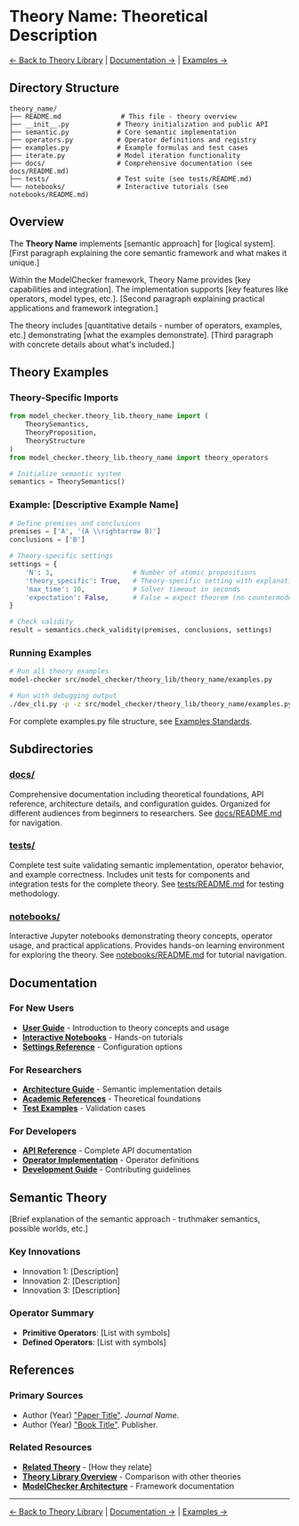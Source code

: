 # Theory Name: Theoretical Description

[← Back to Theory Library](../README.md) | [Documentation →](docs/README.md) | [Examples →](examples.py)

## Directory Structure

```
theory_name/
├── README.md               # This file - theory overview
├── __init__.py            # Theory initialization and public API
├── semantic.py            # Core semantic implementation
├── operators.py           # Operator definitions and registry
├── examples.py            # Example formulas and test cases
├── iterate.py             # Model iteration functionality
├── docs/                  # Comprehensive documentation (see docs/README.md)
├── tests/                 # Test suite (see tests/README.md)
└── notebooks/             # Interactive tutorials (see notebooks/README.md)
```

## Overview

The **Theory Name** implements [semantic approach] for [logical system]. [First paragraph explaining the core semantic framework and what makes it unique.]

Within the ModelChecker framework, Theory Name provides [key capabilities and integration]. The implementation supports [key features like operators, model types, etc.]. [Second paragraph explaining practical applications and framework integration.]

The theory includes [quantitative details - number of operators, examples, etc.] demonstrating [what the examples demonstrate]. [Third paragraph with concrete details about what's included.]

## Theory Examples

### Theory-Specific Imports

```python
from model_checker.theory_lib.theory_name import (
    TheorySemantics, 
    TheoryProposition, 
    TheoryStructure
)
from model_checker.theory_lib.theory_name import theory_operators

# Initialize semantic system
semantics = TheorySemantics()
```

### Example: [Descriptive Example Name]

```python
# Define premises and conclusions
premises = ['A', '(A \\rightarrow B)']
conclusions = ['B']

# Theory-specific settings
settings = {
    'N': 3,                    # Number of atomic propositions
    'theory_specific': True,   # Theory-specific setting with explanation
    'max_time': 10,            # Solver timeout in seconds
    'expectation': False,      # False = expect theorem (no countermodel)
}

# Check validity
result = semantics.check_validity(premises, conclusions, settings)
```

### Running Examples

```bash
# Run all theory examples
model-checker src/model_checker/theory_lib/theory_name/examples.py

# Run with debugging output
./dev_cli.py -p -z src/model_checker/theory_lib/theory_name/examples.py
```

For complete examples.py file structure, see [Examples Standards](../../maintenance/EXAMPLES_STRUCTURE.md).

## Subdirectories

### [docs/](docs/)
Comprehensive documentation including theoretical foundations, API reference, architecture details, and configuration guides. Organized for different audiences from beginners to researchers. See [docs/README.md](docs/README.md) for navigation.

### [tests/](tests/)
Complete test suite validating semantic implementation, operator behavior, and example correctness. Includes unit tests for components and integration tests for the complete theory. See [tests/README.md](tests/README.md) for testing methodology.

### [notebooks/](notebooks/)
Interactive Jupyter notebooks demonstrating theory concepts, operator usage, and practical applications. Provides hands-on learning environment for exploring the theory. See [notebooks/README.md](notebooks/README.md) for tutorial navigation.

## Documentation

### For New Users
- **[User Guide](docs/USER_GUIDE.md)** - Introduction to theory concepts and usage
- **[Interactive Notebooks](notebooks/README.md)** - Hands-on tutorials
- **[Settings Reference](docs/SETTINGS.md)** - Configuration options

### For Researchers
- **[Architecture Guide](docs/ARCHITECTURE.md)** - Semantic implementation details
- **[Academic References](#references)** - Theoretical foundations
- **[Test Examples](examples.py)** - Validation cases

### For Developers
- **[API Reference](docs/API_REFERENCE.md)** - Complete API documentation
- **[Operator Implementation](operators.py)** - Operator definitions
- **[Development Guide](../../docs/DEVELOPMENT.md)** - Contributing guidelines

## Semantic Theory

[Brief explanation of the semantic approach - truthmaker semantics, possible worlds, etc.]

### Key Innovations
- Innovation 1: [Description]
- Innovation 2: [Description]
- Innovation 3: [Description]

### Operator Summary
- **Primitive Operators**: [List with symbols]
- **Defined Operators**: [List with symbols]

## References

### Primary Sources
- Author (Year) ["Paper Title"](link). *Journal Name*.
- Author (Year) ["Book Title"](link). Publisher.

### Related Resources
- **[Related Theory](../other_theory/)** - [How they relate]
- **[Theory Library Overview](../README.md)** - Comparison with other theories
- **[ModelChecker Architecture](../../README.md)** - Framework documentation

---

[← Back to Theory Library](../README.md) | [Documentation →](docs/README.md) | [Examples →](examples.py)